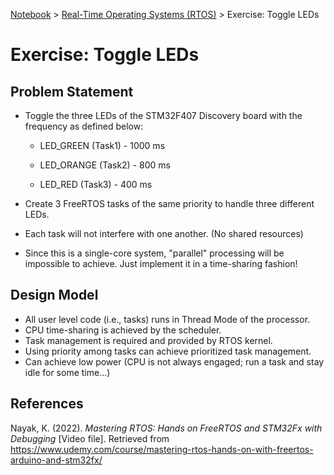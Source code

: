 <a href="../">Notebook</a> > <a href="./">Real-Time Operating Systems (RTOS)</a> > Exercise: Toggle LEDs

# Exercise: Toggle LEDs



## Problem Statement

* Toggle the three LEDs of the STM32F407 Discovery board with the frequency as defined below:

  * LED_GREEN (Task1) - 1000 ms

  * LED_ORANGE (Task2) - 800 ms

  * LED_RED (Task3) - 400 ms

* Create 3 FreeRTOS tasks of the same priority to handle three different LEDs.

* Each task will not interfere with one another. (No shared resources)

* Since this is a single-core system, "parallel" processing will be impossible to achieve. Just implement it in a time-sharing fashion!



## Design Model

* All user level code (i.e., tasks) runs in Thread Mode of the processor.
* CPU time-sharing is achieved by the scheduler.
* Task management is required and provided by RTOS kernel.
* Using priority among tasks can achieve prioritized task management.
* Can achieve low power (CPU is not always engaged; run a task and stay idle for some time...)





## References

Nayak, K. (2022). *Mastering RTOS: Hands on FreeRTOS and STM32Fx with Debugging* [Video file]. Retrieved from https://www.udemy.com/course/mastering-rtos-hands-on-with-freertos-arduino-and-stm32fx/

